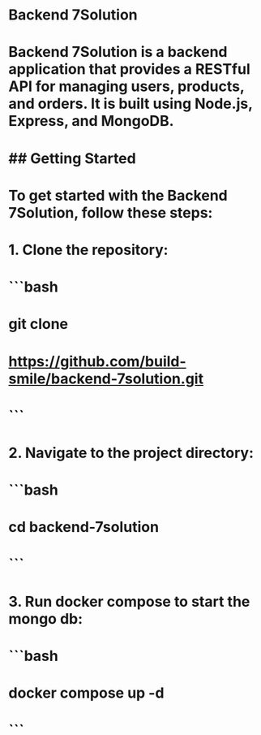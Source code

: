 
# Backend 7Solution
# Backend 7Solution is a backend application that provides a RESTful API for managing users, products, and orders. It is built using Node.js, Express, and MongoDB.
#
# ## Getting Started
# To get started with the Backend 7Solution, follow these steps:
# 1. Clone the repository:
#    ```bash
#    git clone
#    https://github.com/build-smile/backend-7solution.git
#    ```
# 2. Navigate to the project directory:
#    ```bash
#    cd backend-7solution
#    ```
# 3. Run docker compose to start the mongo db:
#    ```bash
#    docker compose up -d
#    ```
